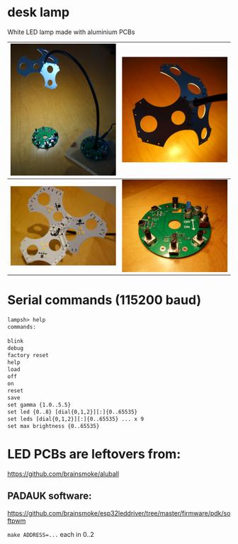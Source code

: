 # desk lamp

White LED lamp made with aluminium PCBs

| <img src="img/lamp0.jpg" width="512"> | <img src="img/lamp1.jpg" width="512"> |
|-|-|
| <img src="img/lamp2.jpg" width="512"> | <img src="img/lamp3.jpg" width="512"> |

# Serial commands (115200 baud)

```
lampsh> help
commands:

blink
debug
factory reset
help
load
off
on
reset
save
set gamma {1.0..5.5}
set led {0..8} [dial{0,1,2}][:]{0..65535}
set leds [dial{0,1,2}][:]{0..65535} ... x 9
set max brightness {0..65535}

```

# LED PCBs are leftovers from:

https://github.com/brainsmoke/aluball

## PADAUK software:

https://github.com/brainsmoke/esp32leddriver/tree/master/firmware/pdk/softpwm

`make ADDRESS=...` each in 0..2

